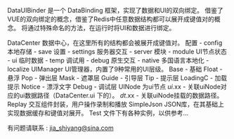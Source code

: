 DataUIBinder 是一个 DataBinding 框架，实现了数据和UI的双向绑定。
借鉴了VUE的双向绑定的概念，借鉴了Redis中任意数据结构都可以展开成键值对的概念。
将通过特殊命名的方法，在运行时将UI和数据进行绑定。

DataCenter 数据中心，在这里所有的结构都会被展开成键值对。
    配置 - config
    本地存储 - save
    设置 - settings
    服务器交互 - server
    模块 - module
    UI节点状态 - ui
    临时数据 - temp
    调试用 - debug
    原生交互 - native
    多国语言本地化 - localize
UIManager UI管理器，内置了9种常用的UI层级。
    Base - 基础
    Float - 悬浮
    Pop - 弹出层
    Mask - 遮罩层
    Guide - 引导层
    Tip - 提示层
    LoadingC - 加载提示
    Notice - 漂浮文字
    Debug - 调试层
UINode 为ui节点
    _ui_.xx - 关联uiNode对应的ui数据路径（DataCenter.ui 下的）。
    _dt_.xx - 关联uiNode挂载的数据路径。
Replay 交互组件封装，用户操作录制和播放
SimpleJson JSON库，在其基础上实现数据缓存和键值对展开。
Test 文件下有各种实例，以供参考...

有问题请联系 : jia_shiyang@sina.com